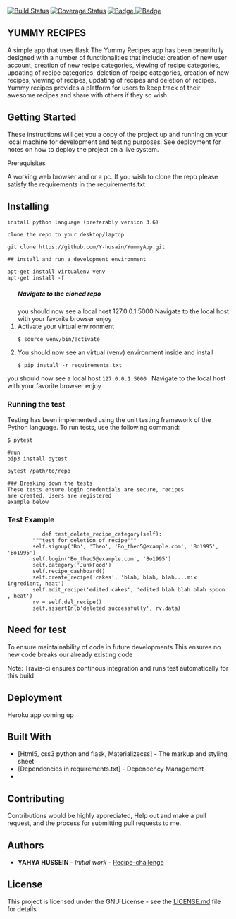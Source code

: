 [![Build Status](https://travis-ci.org/Y-husain/YummyApp.svg?branch=master)](https://travis-ci.org/Y-husain/YummyApp)
[![Coverage Status](https://coveralls.io/repos/github/Y-husain/YummyApp/badge.svg?branch=master)](https://coveralls.io/github/Y-husain/YummyApp?branch=master)
<a href="YummyApp/LICENSE.md">
<img class="notice-badge" src="https://img.shields.io/badge/License-MIT-yellow.svg" alt="Badge"/>
</a>
<a href="https://www.python.org/dev/peps/pep-0008/">
<img class="notice-badge" src="https://img.shields.io/badge/code%20style-pep8-orange.svg" alt="Badge"/>
</a>

<h2>YUMMY RECIPES</h2>

A simple app that uses flask
The Yummy Recipes app has been beautifully designed with a number of functionalities that include: 
creation of new user account, creation of new recipe categories, viewing of recipe categories, updating of recipe categories, deletion of recipe categories, creation of new recipes, viewing of recipes, updating of recipes and deletion of recipes.
Yummy recipes provides a platform for users to keep track of their awesome recipes and share with others if they so wish.

## Getting Started

These instructions will get you a copy of the project up and running on your local machine for development and testing purposes. See deployment for notes on how to deploy the project on a live system.

Prerequisites

A working web browser and or a pc.
If you wish to clone the repo please satisfy the requirements in the requirements.txt

## Installing

```
install python language (preferably version 3.6)

clone the repo to your desktop/laptop

git clone https://github.com/Y-husain/YummyApp.git

## install and run a development environment

apt-get install virtualenv venv
apt-get install -f

```


<ol>
<h5> Navigate to the cloned repo </h5>you should now see a local host 127.0.0.1:5000
Navigate to the local host with your favorite browser 
enjoy
<li> Activate your virtual environment </li>
<p><code>$ source venv/bin/activate</code></p>
<li> You should now see an virtual (venv) environment inside and install </li>
<p><code>$ pip install -r requirements.txt</code></p>
</ol>
 
<span>you should now see a local host ```127.0.0.1:5000```
. Navigate to the local host with your favorite browser 
enjoy</span>

<h3>Running  the test</h3>

<p>Testing has been implemented using the unit testing framework of the Python language. To run tests, use the following command:</p>
<p><code>$ pytest</code></p>

```
#run
pip3 install pytest

pytest /path/to/repo

### Breaking down the tests
These tests ensure login credentials are secure, recipes 
are created, Users are registered
example below

```

<h3>Test Example</h3>


```
           def test_delete_recipe_category(self):
        """test for deletion of recipe"""
        self.signup('Bo', 'Theo', 'Bo_theo5@example.com', 'Bo1995', 'Bo1995')
        self.login('Bo_theo5@example.com', 'Bo1995')
        self.category('JunkFood')
        self.recipe_dashboard()
        self.create_recipe('cakes', 'blah, blah, blah....mix ingredient, heat')
        self.edit_recipe('edited cakes', 'edited blah blah blah spoon , heat')
        rv = self.del_recipe()
        self.assertIn(b'deleted successfully', rv.data)
```
## Need for test

To ensure maintainability of code in future developments
This ensures no new code breaks our already existing code

Note: Travis-ci ensures continous integration and runs test automatically for this build

## Deployment

Heroku app coming up

## Built With

* [Html5, css3 python and flask, Materializecss] - The markup and styling sheet
* [Dependencies in requirements.txt] - Dependency Management
* 
## Contributing

Contributions would be highly appreciated, Help out and make a pull request, and the process for submitting pull requests to me.

## Authors

* **YAHYA HUSSEIN** - *Initial work* - [Recipe-challenge](https://github.com/Y-husain/YummyRecipe-Template.git)


## License

This project is licensed under the GNU License - see the [LICENSE.md](LICENSE.md) file for details






